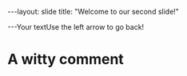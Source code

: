 ---layout: slide
title: "Welcome to our second slide!"

---Your textUse the left arrow to go back!
<h1>A witty comment </h1>
